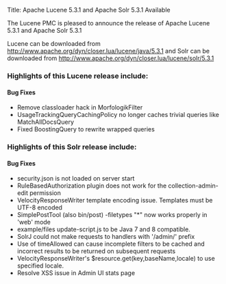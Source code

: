 Title: Apache Lucene 5.3.1 and Apache Solr 5.3.1 Available

The Lucene PMC is pleased to announce the release of Apache Lucene 5.3.1 and Apache Solr 5.3.1

Lucene can be downloaded from <http://www.apache.org/dyn/closer.lua/lucene/java/5.3.1>
and Solr can be downloaded from <http://www.apache.org/dyn/closer.lua/lucene/solr/5.3.1>

### Highlights of this Lucene release include:
#### Bug Fixes

* Remove classloader hack in MorfologikFilter
* UsageTrackingQueryCachingPolicy no longer caches trivial queries like MatchAllDocsQuery
* Fixed BoostingQuery to rewrite wrapped queries

### Highlights of this Solr release include:
#### Bug Fixes

* security.json is not loaded on server start
* RuleBasedAuthorization plugin does not work for the collection-admin-edit permission
* VelocityResponseWriter template encoding issue. Templates must be UTF-8 encoded
* SimplePostTool (also bin/post) -filetypes "*" now works properly in 'web' mode
* example/files update-script.js to be Java 7 and 8 compatible.
* SolrJ could not make requests to handlers with '/admin/' prefix
* Use of timeAllowed can cause incomplete filters to be cached and incorrect results to be returned on subsequent requests
* VelocityResponseWriter's $resource.get(key,baseName,locale) to use specified locale.
* Resolve XSS issue in Admin UI stats page


